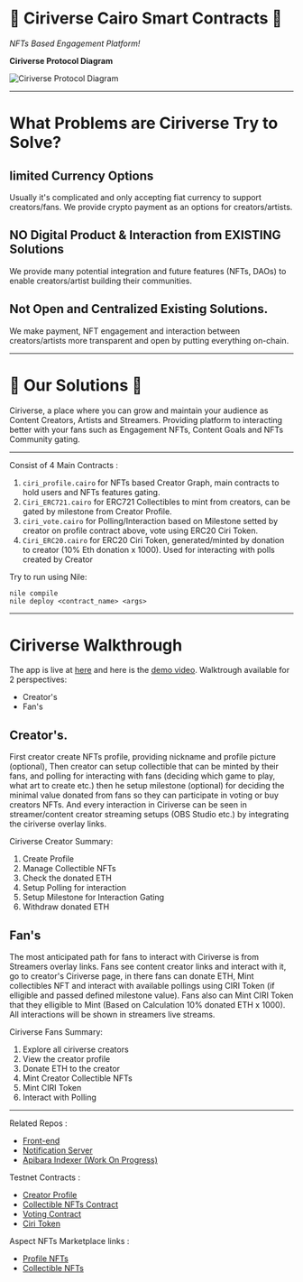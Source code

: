 # 🌌 Ciriverse Cairo Smart Contracts 🌌   

_NFTs Based Engagement Platform!_

**Ciriverse Protocol Diagram**

![ Ciriverse Protocol Diagram](https://i.ibb.co/TWycQZz/ciri-diagram-protocol.png)

- - -
# What Problems are Ciriverse Try to Solve?
## limited Currency Options
Usually it's complicated and only accepting fiat currency to support creators/fans. We provide crypto payment as an options for creators/artists.

## NO Digital Product & Interaction from EXISTING Solutions
We provide many potential integration and future features (NFTs, DAOs) to enable creators/artist building their communities.

## Not Open and Centralized Existing Solutions.
We make payment, NFT engagement and interaction between creators/artists more transparent and open by putting everything on-chain.
- - -
# 🌠 Our Solutions 🌠
Ciriverse, a place where you can grow and maintain your audience as Content Creators, Artists and Streamers. Providing platform to interacting better with your fans such as Engagement NFTs, Content Goals and NFTs Community gating.
- - -
Consist of 4 Main Contracts :

1. `ciri_profile.cairo` for NFTs based Creator Graph, main contracts to hold users and NFTs features gating.
2. `Ciri_ERC721.cairo` for ERC721 Collectibles to mint from creators, can be gated by milestone from Creator Profile.
3. `ciri_vote.cairo` for Polling/Interaction based on Milestone setted by creator on profile contract above, vote using ERC20 Ciri Token.
4. `Ciri_ERC20.cairo` for ERC20 Ciri Token, generated/minted by donation to creator (10% Eth donation x 1000). Used for interacting with polls created by Creator

Try to run using Nile:

```shell
nile compile
nile deploy <contract_name> <args>
```

- - -
# Ciriverse Walkthrough
The app is live at [here](https://www.ciriverse.xyz) and here is the [demo video](https://www.youtube.com/watch?v=5MtAVihVe3k). Walktrough available for 2 perspectives:
- Creator's
- Fan's

## Creator's.
First creator create NFTs profile, providing nickname and profile picture (optional), Then creator can setup collectible that can be minted by their fans, and polling for interacting with fans (deciding which game to play, what art to create etc.) then he setup milestone (optional) for deciding the minimal value donated from fans so they can participate in voting or buy creators NFTs. And every interaction in Ciriverse can be seen in streamer/content creator streaming setups (OBS Studio etc.) by integrating the ciriverse overlay links.

Ciriverse Creator Summary:
1. Create Profile
2. Manage Collectible NFTs
3. Check the donated ETH
4. Setup Polling for interaction
5. Setup Milestone for Interaction Gating
6. Withdraw donated ETH

## Fan's 
The most anticipated path for fans to interact with Ciriverse is from Streamers overlay links. Fans see content creator links and interact with it, go to creator's Ciriverse page, in there fans can donate ETH, Mint collectibles NFT and interact with available pollings using CIRI Token (if elligible and passed defined milestone value). Fans also can Mint CIRI Token that they elligible to Mint (Based on Calculation 10% donated ETH x 1000).  All interactions will be shown in streamers live streams.

Ciriverse Fans Summary:
1. Explore all ciriverse creators
2. View the creator profile
3. Donate ETH to the creator
4. Mint Creator Collectible NFTs
5. Mint CIRI Token
6. Interact with Polling

- - -

Related Repos :
- [Front-end](https://github.com/said017/cairo-fe-ciri)
- [Notification Server](https://github.com/said017/ciriverse-stark-notification)
- [Apibara Indexer (Work On Progress)](https://github.com/said017/ciri-event-indexer)

Testnet Contracts :

- [Creator Profile](https://testnet.starkscan.co/contract/0x022da370305a2281f811c7c9ff4d9ec75f8acf5e0b15adbc589bcc99a6b2eca7)
- [Collectible NFTs Contract](https://testnet.starkscan.co/contract/0x06e7d4f14ec221b02d82477101d4d53094b543f550a51a641855d2c9d32626d5)
- [Voting Contract](https://testnet.starkscan.co/contract/0x04bf2dba38a4c358184a6c3070b349512041a8564e124698e1c8dae4989bde16)
- [Ciri Token](https://testnet.starkscan.co/contract/0x053b40ff949ebdda717f68f2a5c90121387c4a1caa4f9a5343933d1ba61b59a7)

Aspect NFTs Marketplace links :

- [Profile NFTs](https://testnet.aspect.co/collection/0x022da370305a2281f811c7c9ff4d9ec75f8acf5e0b15adbc589bcc99a6b2eca7)
- [Collectible NFTs](https://testnet.aspect.co/collection/0x06e7d4f14ec221b02d82477101d4d53094b543f550a51a641855d2c9d32626d5)


